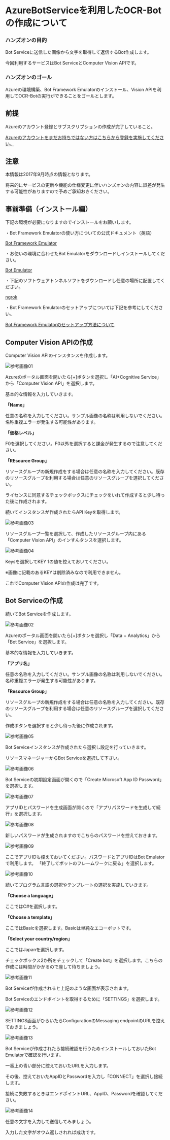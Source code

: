 # AzureBotServiceを利用したOCR-Botの作成について
### ハンズオンの目的
Bot Serviceに送信した画像から文字を取得して返信するBot作成します。

今回利用するサービスはBot ServiceとComputer Vision APIです。

### ハンズオンのゴール
Azureの環境構築、Bot Framework Emulatorのインストール、Vision APIを利用してOCR-Botの実行ができることをゴールとします。

## 前提
Azureのアカウント登録とサブスクリプションの作成が完了していること。

[Azureのアカウントをまだお持ちではない方はこちらから登録を実施してください。](https://github.com/Azure-Moku2-Study/Azure-moku2-textbook)

## 注意
本情報は2017年9月時点の情報となります。

将来的にサービスの更新や機能の仕様変更に伴いハンズオンの内容に誤差が発生する可能性がありますので予めご承知おきください。

## 事前準備（インストール編）

下記の環境が必要になりますのでインストールをお願いします。

・Bot Framework Emulatorの使い方についての公式ドキュメント（英語）

[Bot Framework Emulator](https://docs.microsoft.com/en-us/bot-framework/debug-bots-emulator)

・お使いの環境に合わせたBot Emulatorをダウンロードしインストールしてください。

[Bot Emulator](https://github.com/Microsoft/BotFramework-Emulator/releases/tag/v3.5.31)

・下記のソフトウェアトンネルソフトをダウンロードし任意の場所に配置してください。

[ngrok](https://ngrok.com/)

・Bot Framework Emulatorのセットアップについては下記を参考にしてください。

[Bot Framework Emulatorのセットアップ方法について](http://qiita.com/kingkinoko/items/eb83f8ca00c516eac29e)

## Computer Vision APIの作成
Computer Vision APIのインスタンスを作成します。

![参考画像01](https://github.com/Azure-Moku2-Study/Azure-moku2-textbook/blob/master/OCR-Bot/image/001.png)

Azureのポータル画面を開いたら[+]ボタンを選択し「AI+Cognitive Service」から「Computer Vision API」を選択します。

基本的な情報を入力していきます。

**「Name」**

任意の名称を入力してください。サンプル画像の名称は利用しないでください。名称重複エラーが発生する可能性があります。

**「価格レベル」**

F0を選択してください。F0以外を選択すると課金が発生するので注意してください。

**「REsource Group」**

リソースグループの新規作成をする場合は任意の名称を入力してください。既存のリソースグループを利用する場合は任意のリソースグループを選択してください。

ライセンスに同意するチェックボックスにチェックをいれて作成すると少し待った後に作成されます。

続いてインスタンスが作成されたらAPI Keyを取得します。

![参考画像03](https://github.com/Azure-Moku2-Study/Azure-moku2-textbook/blob/master/OCR-Bot/image/003.png)

リソースグループ一覧を選択して、作成したリソースグループ内にある「Computer Vision API」のインすんタンスを選択します。

![参考画像04](https://github.com/Azure-Moku2-Study/Azure-moku2-textbook/blob/master/OCR-Bot/image/004.png)

Keysを選択してKEY 1の値を控えておいてください。

※画像に記載のあるKEYは削除済みなので利用できません。

これでComputer Vision APIの作成は完了です。


## Bot Serviceの作成

続いてBot Serviceを作成します。

![参考画像02](https://github.com/Azure-Moku2-Study/Azure-moku2-textbook/blob/master/OCR-Bot/image/002.png)

Azureのポータル画面を開いたら[+]ボタンを選択し「Data + Analytics」から「Bot Service」を選択します。

基本的な情報を入力していきます。

**「アプリ名」**

任意の名称を入力してください。サンプル画像の名称は利用しないでください。名称重複エラーが発生する可能性があります。

**「Resource Group」**

リソースグループの新規作成をする場合は任意の名称を入力してください。既存のリソースグループを利用する場合は任意のリソースグループを選択してください。

作成ボタンを選択すると少し待った後に作成されます。


![参考画像05](https://github.com/Azure-Moku2-Study/Azure-moku2-textbook/blob/master/OCR-Bot/image/005.png)

Bot Serviceインスタンスが作成されたら選択し設定を行っていきます。

リソースマネージャーからBot Serviceを選択して下さい。

![参考画像06](https://github.com/Azure-Moku2-Study/Azure-moku2-textbook/blob/master/OCR-Bot/image/006.png)

Bot Serviceの初期設定画面が開くので「Create Microsoft App ID Password」を選択します。

![参考画像07](https://github.com/Azure-Moku2-Study/Azure-moku2-textbook/blob/master/OCR-Bot/image/007.png)

アプリIDとパスワードを生成画面が開くので「アプリパスワードを生成して続行」を選択します。

![参考画像08](https://github.com/Azure-Moku2-Study/Azure-moku2-textbook/blob/master/OCR-Bot/image/008.png)

新しいパスワードが生成されますのでこちらのパスワードを控えておきます。

![参考画像09](https://github.com/Azure-Moku2-Study/Azure-moku2-textbook/blob/master/OCR-Bot/image/009.png)

ここでアプリIDも控えておいてください。パスワードとアプリIDはBot Emulatorで利用します。
「終了してボットのフレームワークに戻る」を選択します。

![参考画像10](https://github.com/Azure-Moku2-Study/Azure-moku2-textbook/blob/master/OCR-Bot/image/010.png)

続いてプログラム言語の選択やテンプレートの選択を実施していきます。

**「Choose a language」**

ここではC#を選択します。

**「Choose a template」**

ここではBasicを選択します。Basicは単純なエコーボットです。

**「Select your country/region」**

ここではJapanを選択します。

チェックボックス2か所をチェックして「Create bot」を選択します。こちらの作成には時間がかかるので座して待ちましょう。


![参考画像11](https://github.com/Azure-Moku2-Study/Azure-moku2-textbook/blob/master/OCR-Bot/image/011.png)

Bot Serviceが作成されると上記のような画面が表示されます。

Bot Serviceのエンドポイントを取得するために「SETTINGS」を選択します。

![参考画像12](https://github.com/Azure-Moku2-Study/Azure-moku2-textbook/blob/master/OCR-Bot/image/012.png)

SETTINGS画面がひらいたらConfigurationのMessaging endpointのURLを控えておきましょう。

![参考画像13](https://github.com/Azure-Moku2-Study/Azure-moku2-textbook/blob/master/OCR-Bot/image/013.png)

Bot Serviceが作成されたら接続確認を行うためインストールしておいたBot Emulatorで確認を行います。

一番上の青い部分に控えておいたURLを入力します。

その後、控えておいたAppIDとPasswordを入力し「CONNECT」を選択し接続します。

接続に失敗するときはエンドポイントURL、AppID、Passwordを確認してください。


![参考画像14](https://github.com/Azure-Moku2-Study/Azure-moku2-textbook/blob/master/OCR-Bot/image/014.png)

任意の文字を入力して送信してみましょう。

入力した文字がオウム返しされれば成功です。
